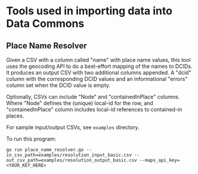 # Tools used in importing data into Data Commons

## Place Name Resolver

Given a CSV with a column called "name" with place name values, this tool uses
the geocoding API to do a best-effort mapping of the names to DCIDs. It produces
an output CSV with two additional columns appended. A "dcid" column with the
corresponding DCID values and an informational "errors" column set when the DCID
value is empty.

Optionally, CSVs can include "Node" and "containedInPlace" columns. Where "Node"
defines the (unique) local-id for the row, and "containedInPlace" column
includes local-id references to contained-in places.

For sample input/output CSVs, see `examples` directory.

To run this program:

```
go run place_name_resolver.go --in_csv_path=examples/resolution_input_basic.csv --out_csv_path=examples/resolution_output_basic.csv --maps_api_key=<YOUR_KEY_HERE>
```

